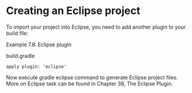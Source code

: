 # Creating an Eclipse project

To import your project into Eclipse, you need to add another plugin to your build file:

Example 7.8. Eclipse plugin

build.gradle

    apply plugin: 'eclipse'

Now execute gradle eclipse command to generate Eclipse project files. More on Eclipse task can be found in Chapter 38, The Eclipse Plugin.


